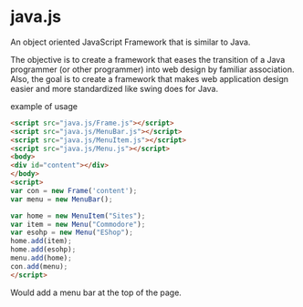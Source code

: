 # java.js
An object oriented JavaScript Framework that is similar to Java.

The objective is to create a framework that eases the transition of a Java programmer (or other programmer) into web design by familiar association. Also, the goal is to create a framework that makes web application design easier and more standardized like swing does for Java.

example of usage

```html
<script src="java.js/Frame.js"></script>
<script src="java.js/MenuBar.js"></script>
<script src="java.js/MenuItem.js"></script>
<script src="java.js/Menu.js"></script>
<body>
<div id="content"></div>
</body>
<script>
var con = new Frame('content');
var menu = new MenuBar();

var home = new MenuItem("Sites");
var item = new Menu("Commodore");
var esohp = new Menu("EShop");
home.add(item);
home.add(esohp);
menu.add(home);
con.add(menu);
</script>
```

Would add a menu bar at the top of the page.
